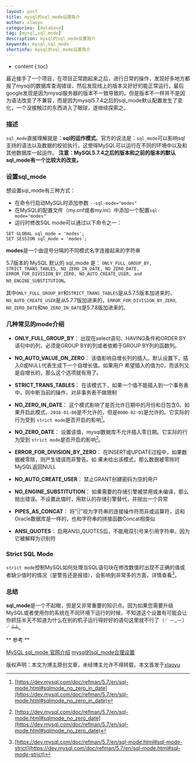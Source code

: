 ```yaml
---
layout: post
title: mysql的sql_mode设置简介
author: xlaoyu
categories: [database]
tag: [mysql,sql_mode]
description: mysql的sql_mode设置简介
keywords: mysql,sql_mode
shortinfo: mysql的sql_mode设置简介
---
```


* content
{:toc}

最近接手了一个项目，在项目正常跑起来之后，进行日常的操作，发现好多地方都报了mysql的数据库查询错误，然后发现线上的版本又好好的能正常运行，最后google发现是因为mysql服务器的版本不一致导致的。但是版本不一样并不是因为语法改变了不兼容，而是因为mysql5.7.4之后的sql_mode默认配置发生了变化，一个没接触过的东西进入了眼球，遂继续探索之。



### 描述

`sql_mode`直接理解就是：**sql的运作模式**。官方的说法是：`sql_mode`可以影响sql支持的语法以及数据的校验执行，这使得MySQL可以运行在不同的环境中以及和其他数据库一起运作。
**注意：MySQL5.7.4之后的版本和之前的版本的默认sql_mode有一个比较大的改变。**


### 设置sql_mode

想设置sql_mode有三种方式：

- 在命令行启动MySQL时添加参数 `--sql-mode="modes"`
- 在MySQL的配置文件（my.cnf或者my.ini）中添加一个配置`sql-mode="modes"`
- 运行时修改SQL mode可以通过以下命令之一：

```
SET GLOBAL sql_mode = 'modes';
SET SESSION sql_mode = 'modes';
```

**modes**是一个由逗号分隔的不同模式名字连接起来的字符串


5.7版本的 MySQL 默认的 sql_mode 是： `ONLY_FULL_GROUP_BY, STRICT_TRANS_TABLES, NO_ZERO_IN_DATE, NO_ZERO_DATE, ERROR_FOR_DIVISION_BY_ZERO, NO_AUTO_CREATE_USER, and NO_ENGINE_SUBSTITUTION`。

其中`ONLY_FULL_GROUP_BY`和`STRICT_TRANS_TABLES`是从5.7.5版本加进来的，`NO_AUTO_CREATE_USER`是从5.7.7版加进来的，`ERROR_FOR_DIVISION_BY_ZERO`, `NO_ZERO_DATE`和`NO_ZERO_IN_DATE`是5.7.8版加进来的。


### 几种常见的mode介绍

- **ONLY_FULL_GROUP_BY**：
出现在select语句、HAVING条件和ORDER BY语句中的列，必须是GROUP BY的列或者依赖于GROUP BY列的函数列。

- **NO_AUTO_VALUE_ON_ZERO**：
该值影响自增长列的插入。默认设置下，插入0或NULL代表生成下一个自增长值。如果用户 希望插入的值为0，而该列又是自增长的，那么这个选项就有用了。

- **STRICT_TRANS_TABLES**：
在该模式下，如果一个值不能插入到一个事务表中，则中断当前的操作，对非事务表不做限制

- **NO_ZERO_IN_DATE**：
这个模式影响了是否允许日期中的月份和日包含0。如果开启此模式，`2016-01-00`是不允许的，但是`0000-02-01`是允许的。它实际的行为受到 `strict mode`是否开启的影响[^1]。

- **NO_ZERO_DATE**：
设置该值，mysql数据库不允许插入零日期。它实际的行为受到 `strict mode`是否开启的影响[^2]。

- **ERROR_FOR_DIVISION_BY_ZERO**：
在INSERT或UPDATE过程中，如果数据被零除，则产生错误而非警告。如 果未给出该模式，那么数据被零除时MySQL返回NULL

- **NO_AUTO_CREATE_USER**：
禁止GRANT创建密码为空的用户

- **NO_ENGINE_SUBSTITUTION**：
如果需要的存储引擎被禁用或未编译，那么抛出错误。不设置此值时，用默认的存储引擎替代，并抛出一个异常

- **PIPES_AS_CONCAT**：
将"||"视为字符串的连接操作符而非或运算符，这和Oracle数据库是一样的，也和字符串的拼接函数Concat相类似

- **ANSI_QUOTES**：
启用ANSI_QUOTES后，不能用双引号来引用字符串，因为它被解释为识别符


### Strict SQL Mode

`strict mode`控制MySQL如何处理当SQL语句块在修改数值时出现不正确的值或者缺少值时的情况（是警告还是报错），会影响到非常多的方面，详情查看[^3]。



### 总结

**sql_mode**是一个不起眼，但是又非常重要的知识点。因为如果您需要升级MySQL或者使用你的系统在不同环境下运行的时候，不知道这个设置有可能会让你抓狂半天不知道为什么在别的机子运行得好好的语句这里就不行了（╯－_－）╯╧╧。


** 参考 **

[MySQL sql_mode 官网介绍](https://dev.mysql.com/doc/refman/5.7/en/sql-mode.html)
[mysql的sql_mode合理设置](http://blog.csdn.net/wyzxg/article/details/8787878)

[^1]: [https://dev.mysql.com/doc/refman/5.7/en/sql-mode.html#sqlmode_no_zero_in_date](https://dev.mysql.com/doc/refman/5.7/en/sql-mode.html#sqlmode_no_zero_in_date)
[^2]: [https://dev.mysql.com/doc/refman/5.7/en/sql-mode.html#sqlmode_no_zero_date](https://dev.mysql.com/doc/refman/5.7/en/sql-mode.html#sqlmode_no_zero_date)
[^3]: [https://dev.mysql.com/doc/refman/5.7/en/sql-mode.html#sql-mode-strict](https://dev.mysql.com/doc/refman/5.7/en/sql-mode.html#sql-mode-strict)

版权声明：本文为博主原创文章，未经博主允许不得转载，本文首发于[xlaoyu](www.xlaoyu.info)
